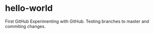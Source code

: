 # hello-world
First GitHub
Experimenting with GitHub.
Testing branches to master and commiting changes.
